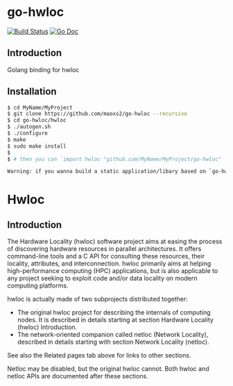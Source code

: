 # go-hwloc

[![Build Status](https://travis-ci.com/maoxs2/go-hwloc.svg?branch=master)](https://travis-ci.com/maoxs2/go-hwloc)
[![Go Doc](https://godoc.org/godoc.org/github.com/maoxs2/go-hwloc?status.svg)](https://godoc.org/github.com/maoxs2/go-hwloc)

## Introduction
Golang binding for hwloc

## Installation

```bash
$ cd MyName/MyProject
$ git clone https://github.com/maoxs2/go-hwloc --recursive
$ cd go-hwloc/hwloc
$ ./autogen.sh
$ ./configure
$ make
$ sudo make install
$
$ # then you can `import hwloc "github.com/MyName/MyProject/go-hwloc" ` from other go files in your project

Warning: if you wanna build a static application/libary based on `go-hwloc`, [StaticBuild](https://github.com/open-mpi/hwloc/wiki/StaticBuild) of hwloc would be required.

```

# Hwloc

## Introduction

The Hardware Locality (hwloc) software project aims at easing the process of
discovering hardware resources in parallel architectures. It offers
command-line tools and a C API for consulting these resources, their locality,
attributes, and interconnection. hwloc primarily aims at helping
high-performance computing (HPC) applications, but is also applicable to any
project seeking to exploit code and/or data locality on modern computing
platforms.

hwloc is actually made of two subprojects distributed together:

  * The original hwloc project for describing the internals of computing nodes.
 It is described in details starting at section Hardware Locality (hwloc)
 Introduction.
  * The network-oriented companion called netloc (Network Locality), described
 in details starting with section Network Locality (netloc).

See also the Related pages tab above for links to other sections.

Netloc may be disabled, but the original hwloc cannot. Both hwloc and netloc
APIs are documented after these sections.
